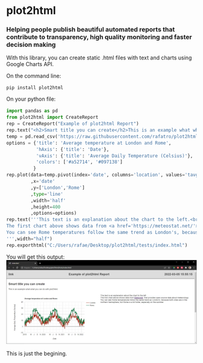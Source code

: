 # plot2html
### Helping people publish beautiful automated reports that contribute to transparency, high quality monitoring and faster decision making

With this library, you can create static .html files with text and charts using Google Charts API.

On the command line:
```
pip install plot2html
```

On your python file:
```python
import pandas as pd
from plot2html import CreateReport
rep = CreateReport("Example of plot2html Report")
rep.text("<h2>Smart title you can create</h2>This is an example what what you can do with plot2html.")
temp = pd.read_csv('https://raw.githubusercontent.com/rafatro/plot2html/main/tests/Temperature_London_Rome.csv',parse_dates=[0])
options = {'title': 'Average temperature at London and Rome',
           'hAxis': {'title': 'Date'},
           'vAxis': {'title': 'Average Daily Temperature (Celsius)'},
           'colors': ['#a52714', '#097138']
          }
rep.plot(data=temp.pivot(index='date', columns='location', values='tavg').reset_index()
         ,x='date'
         ,y=['London','Rome']
         ,type='line'
         ,width='half'
         ,height=400
         ,options=options)
rep.text('''This text is an explanation about the chart to the left.<br>
The first chart above shows data from <a href='https://meteostat.net/'>Meteostat</a>, that provides open source data about meteorology.<br>
You can see Rome temperatures follow the same trend as London's, because both cities are in the northern hemisphere, but Rome is a bit hotter, especialy on the summer.
''',width="half")
rep.exporthtml("C:/Users/rafae/Desktop/plot2html/tests/index.html")
```

You will get this output:
![example screenshot](/tests/example.jpg)

This is just the begining.
